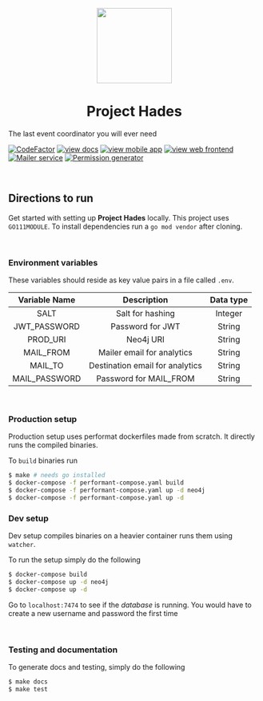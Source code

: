 <p align="center">
    <img src="https://user-images.githubusercontent.com/30529572/60032255-cd613600-96c3-11e9-891f-c2e69c3ce96e.png" width=150px />
</p>
<h1 align = "center">Project Hades</h1>

The last event coordinator you will ever need

[![CodeFactor](https://www.codefactor.io/repository/github/l04db4l4nc3r/project-hades/badge)](https://www.codefactor.io/repository/github/l04db4l4nc3r/project-hades) [![view docs](https://img.shields.io/badge/docs-view%20API%20documentation-orange.svg)](https://l04db4l4nc3r.github.io/Project-Hades/) [![view mobile app](https://img.shields.io/badge/app-view%20mobile%20app-blue.svg)](https://github.com/GDGVIT/Hades_Admin_App.git) [![view web frontend](https://img.shields.io/badge/frontend-view%20web%20frontend-yellow.svg)](https://github.com/GDGVIT/Project-Hades-Frontend.git) [![Mailer service](https://img.shields.io/badge/service-view%20mailer%20service-green.svg)](https://github.com/GDGVIT/Mailer-Microservice.git) [![Permission generator](https://img.shields.io/badge/service-view%20permission--generator%20service-red.svg)](https://github.com/GDGVIT/Permission-Generator-Microservice.git)

<br />

## Directions to run
Get started with setting up **Project Hades** locally. This project uses `GO111MODULE`. To install dependencies run a `go mod vendor` after cloning.

<br/>

### Environment variables
These variables should reside as key value pairs in a file called `.env`.

| Variable Name | Description | Data type |
|:-------------:|:-----------:|:------:|
| SALT | Salt for hashing | Integer |
| JWT_PASSWORD | Password for JWT | String |
| PROD_URI | Neo4j URI | String |
| MAIL_FROM | Mailer email for analytics | String |
| MAIL_TO | Destination email for analytics| String | 
| MAIL_PASSWORD | Password for MAIL_FROM | String |

<br/>


### Production setup
Production setup uses performat dockerfiles made from scratch. It directly runs the compiled binaries.

To `build` binaries run

```bash
$ make # needs go installed
$ docker-compose -f performant-compose.yaml build
$ docker-compose -f performant-compose.yaml up -d neo4j
$ docker-compose -f performant-compose.yaml up -d
```

### Dev setup
Dev setup compiles binaries on a heavier container runs them using `watcher`. 

To run the setup simply do the following 

```bash
$ docker-compose build 
$ docker-compose up -d neo4j
$ docker-compose up -d
```

Go to `localhost:7474` to see if the *database* is running. You would have to create a new username and password the first time

<br/>

### Testing and documentation
To generate docs and testing, simply do the following

```bash
$ make docs
$ make test
```
